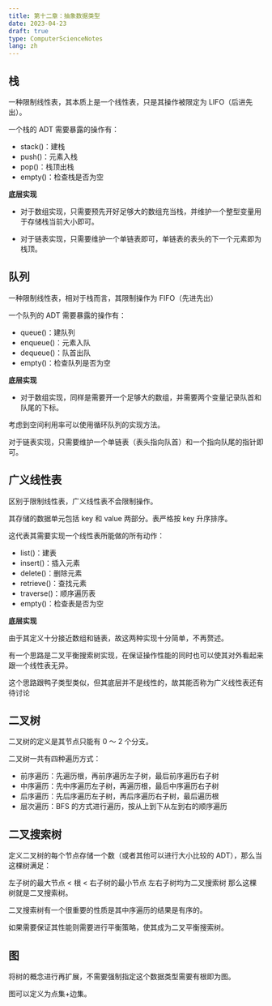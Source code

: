 ```yaml
---
title: 第十二章：抽象数据类型
date: 2023-04-23
draft: true
type: ComputerScienceNotes
lang: zh
---
```


## 栈

一种限制线性表，其本质上是一个线性表，只是其操作被限定为 LIFO（后进先出）。

一个栈的 ADT 需要暴露的操作有：

- stack()：建栈
- push()：元素入栈
- pop()：栈顶出栈
- empty()：检查栈是否为空

**底层实现**

- 对于数组实现，只需要预先开好足够大的数组充当栈，并维护一个整型变量用于存储栈当前大小即可。

- 对于链表实现，只需要维护一个单链表即可，单链表的表头的下一个元素即为栈顶。

## 队列

一种限制线性表，相对于栈而言，其限制操作为 FIFO（先进先出）

一个队列的 ADT 需要暴露的操作有：

- queue()：建队列
- enqueue()：元素入队
- dequeue()：队首出队
- empty()：检查队列是否为空

**底层实现**

- 对于数组实现，同样是需要开一个足够大的数组，并需要两个变量记录队首和队尾的下标。

考虑到空间利用率可以使用循环队列的实现方法。

对于链表实现，只需要维护一个单链表（表头指向队首）和一个指向队尾的指针即可。

## 广义线性表

区别于限制线性表，广义线性表不会限制操作。

其存储的数据单元包括 key 和 value 两部分。表严格按 key 升序排序。

这代表其需要实现一个线性表所能做的所有动作：

- list()：建表
- insert()：插入元素
- delete()：删除元素
- retrieve()：查找元素
- traverse()：顺序遍历表
- empty()：检查表是否为空

**底层实现**

由于其定义十分接近数组和链表，故这两种实现十分简单，不再赘述。

有一个思路是二叉平衡搜索树实现，在保证操作性能的同时也可以使其对外看起来跟一个线性表无异。

这个思路跟鸭子类型类似，但其底层并不是线性的，故其能否称为广义线性表还有待讨论

## 二叉树

二叉树的定义是其节点只能有 0 ～ 2 个分支。

二叉树一共有四种遍历方式：

- 前序遍历：先遍历根，再前序遍历左子树，最后前序遍历右子树
- 中序遍历：先中序遍历左子树，再遍历根，最后中序遍历右子树
- 后序遍历：先后序遍历左子树，再后序遍历右子树，最后遍历根
- 层次遍历：BFS 的方式进行遍历，按从上到下从左到右的顺序遍历

## 二叉搜索树

定义二叉树的每个节点存储一个数（或者其他可以进行大小比较的 ADT），那么当这棵树满足：

左子树的最大节点 < 根 < 右子树的最小节点
左右子树均为二叉搜索树
那么这棵树就是二叉搜索树。

二叉搜索树有一个很重要的性质是其中序遍历的结果是有序的。

如果需要保证其性能则需要进行平衡策略，使其成为二叉平衡搜索树。

## 图

将树的概念进行再扩展，不需要强制指定这个数据类型需要有根即为图。

图可以定义为点集+边集。
